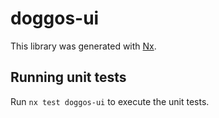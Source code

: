 # doggos-ui

This library was generated with [Nx](https://nx.dev).

## Running unit tests

Run `nx test doggos-ui` to execute the unit tests.
